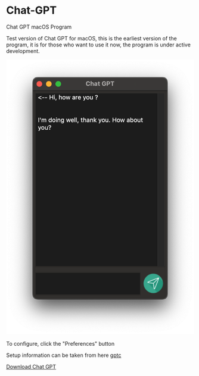 # Chat-GPT
Chat GPT macOS Program

Test version of Chat GPT for macOS, this is the earliest version of the program, it is for those who want to use it now, the program is under active development.

![Chat-GPT](./img/1.png)

To configure, click the "Preferences" button

Setup information can be taken from here [gptc](https://github.com/DiCode77/ChatGPT-Console)

[Download Chat GPT](https://github.com/DiCode77/Chat-GPT/raw/main/Chat%20GPT.zip)
